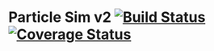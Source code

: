 # Particle Sim v2 [![Build Status](https://travis-ci.com/kochie/particle-sim-v2.svg?branch=master)](https://travis-ci.com/kochie/particle-sim-v2) [![Coverage Status](https://coveralls.io/repos/github/kochie/particle-sim-v2/badge.svg?branch=master)](https://coveralls.io/github/kochie/particle-sim-v2?branch=master)
